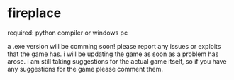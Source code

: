 # fireplace
required:
python compiler or windows pc

a .exe version will be comming soon!
please report any issues or exploits that the game has.
i will be updating the game as soon as a problem has arose.
i am still taking suggestions for the actual game itself, so if you have any suggestions for the game please comment them.
